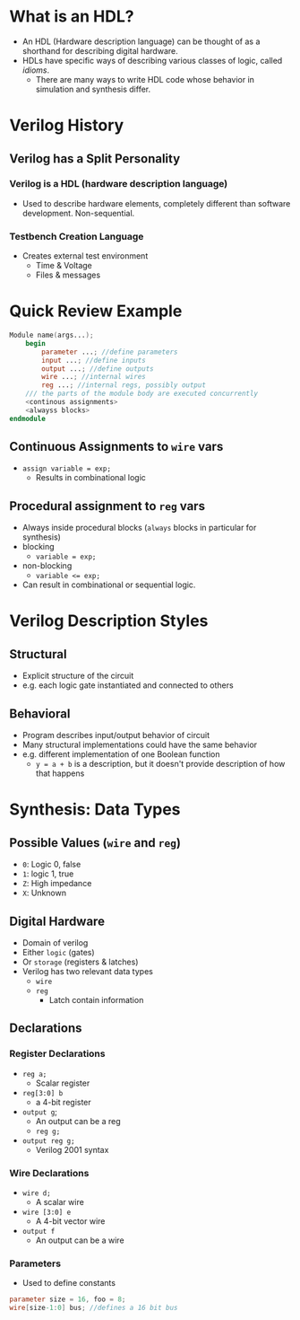 # What is an HDL?
- An HDL (Hardware description language) can be thought of as a shorthand for describing digital hardware. 
- HDLs have specific ways of describing various classes of logic, called *idioms*. 
	- There are many ways to write HDL code whose behavior in simulation and synthesis differ. 

# Verilog History
## Verilog has a Split Personality
### Verilog is a HDL (hardware description language)
- Used to describe hardware elements, completely different than software development. Non-sequential.
### Testbench Creation Language
- Creates external test environment
	- Time & Voltage
	- Files & messages

# Quick Review Example
```verilog
Module name(args...);
	begin
		parameter ...; //define parameters
		input ...; //define inputs
		output ...; //define outputs
		wire ...; //internal wires
		reg ...; //internal regs, possibly output
	/// the parts of the module body are executed concurrently
	<continous assignments>
	<alwayss blocks>
endmodule
```

## Continuous Assignments to `wire` vars
- `assign variable = exp;`
	- Results in combinational logic
## Procedural assignment to `reg` vars
- Always inside procedural blocks (`always` blocks in particular for synthesis)
- blocking
	- `variable = exp;`
- non-blocking
	- `variable <= exp;`
- Can result in combinational or sequential logic. 

# Verilog Description Styles
## Structural
- Explicit structure of the circuit
- e.g. each logic gate instantiated and connected to others
## Behavioral
- Program describes input/output behavior of circuit
- Many structural implementations could have the same behavior
- e.g. different implementation of one Boolean function 
	- `y = a + b` is a description, but it doesn't provide description of how that happens

# Synthesis: Data Types
## Possible Values (`wire` and `reg`)
- `0`: Logic 0, false
- `1`: logic 1, true
- `Z`: High impedance
- `X`: Unknown
## Digital Hardware
- Domain of verilog
- Either `logic` (gates)
- Or `storage` (registers & latches)
- Verilog has two relevant data types
	- `wire`
	- `reg`
		- Latch contain information 
## Declarations
### Register Declarations
- `reg a;` 
	- Scalar register
- `reg[3:0] b` 
	- a 4-bit register
- `output g`; 
	- An output can be a reg
	- `reg g;`
- `output reg g; ` 
	- Verilog 2001 syntax
### Wire Declarations
- `wire d;`
	- A scalar wire
- `wire [3:0] e`
	- A 4-bit vector wire
- `output f`
	- An output can be a wire
### Parameters
- Used to define constants
``` verilog
parameter size = 16, foo = 8;
wire[size-1:0] bus; //defines a 16 bit bus
```